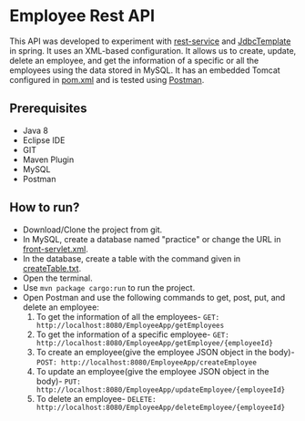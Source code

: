 # Employee Rest API
This API was developed to experiment with [rest-service](https://spring.io/guides/gs/rest-service/) and [JdbcTemplate](https://www.baeldung.com/spring-jdbc-jdbctemplate) in spring. It uses an XML-based configuration. It allows us to create, update, delete an employee, and get the information of a specific or all the employees using the data stored in MySQL. 
It has an embedded Tomcat configured in [pom.xml](https://github.com/DhwaniSondhi/EmployeeAPI/blob/master/pom.xml) and is tested using [Postman](https://www.postman.com/).

## Prerequisites
- Java 8
- Eclipse IDE
- GIT
- Maven Plugin
- MySQL
- Postman

## How to run?
- Download/Clone the project from git.
- In MySQL, create a database named "practice" or change the URL in [front-servlet.xml](https://github.com/DhwaniSondhi/EmployeeAPI/blob/master/src/main/webapp/WEB-INF/front-servlet.xml).
- In the database, create a table with the command given in [createTable.txt](https://github.com/DhwaniSondhi/EmployeeAPI/blob/master/createTable.txt).
- Open the terminal.
- Use <code>mvn package cargo:run</code> to run the project.
- Open Postman and use the following commands to get, post, put, and delete an employee:<br/>
  1. To get the information of all the employees- <code>GET: http://localhost:8080/EmployeeApp/getEmployees</code>
  2. To get the information of a specific employee- <code>GET: http://localhost:8080/EmployeeApp/getEmployee/{employeeId}</code>
  3. To create an employee(give the employee JSON object in the body)- <code>POST: http://localhost:8080/EmployeeApp/createEmployee</code>
  4. To update an employee(give the employee JSON object in the body)- <code>PUT: http://localhost:8080/EmployeeApp/updateEmployee/{employeeId}</code>
  5. To delete an employee- <code>DELETE: http://localhost:8080/EmployeeApp/deleteEmployee/{employeeId}</code>
